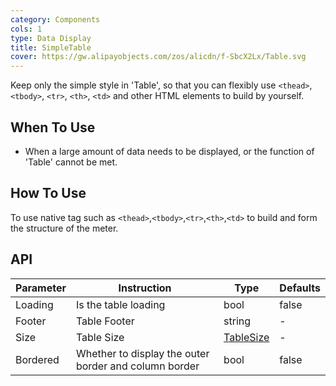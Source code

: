 ```yaml
---
category: Components
cols: 1
type: Data Display
title: SimpleTable
cover: https://gw.alipayobjects.com/zos/alicdn/f-SbcX2Lx/Table.svg
---
```


Keep only the simple style in 'Table', so that you can flexibly use `<thead>`, `<tbody>`, `<tr>`, `<th>`, `<td>` and other HTML elements to build by yourself.

## When To Use

- When a large amount of data needs to be displayed, or the function of 'Table' cannot be met.

## How To Use

To use native tag such as `<thead>`,`<tbody>`,`<tr>`,`<th>`,`<td>` to build and form the structure of the meter.


## API
| Parameter             | Instruction             | Type                         | Defaults |
| ---------------- | ---------------- | ---------------------------- | ------ |
| Loading | Is the table loading | bool | false |
| Footer | Table Footer | string | - |
| Size | Table Size | [TableSize](https://github.com/ant-design-blazor/ant-design-blazor/blob/master/components/table/TableSize.cs) | - |
| Bordered | Whether to display the outer border and column border | bool | false |
